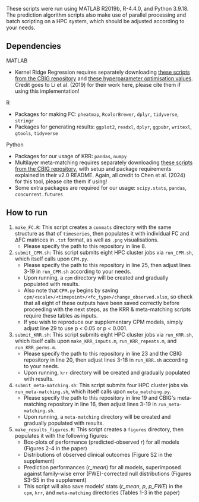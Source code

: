These scripts were run using MATLAB R2019b, R-4.4.0, and Python 3.9.18. The prediction algorithm scripts also make use of parallel processing and batch scripting on a HPC system, which should be adjusted according to your needs.

## Dependencies
MATLAB
- Kernel Ridge Regression requires separately downloading [these scripts from the CBIG repository](https://github.com/ThomasYeoLab/CBIG/tree/master/utilities/matlab/predictive_models/KernelRidgeRegression) and [these hyperparameter optimisation values](https://github.com/ThomasYeoLab/CBIG/blob/master/stable_projects/preprocessing/Li2019_GSR/KernelRidgeRegression/lambda_set.mat). Credit goes to Li et al. (2019) for their work here, please cite them if using this implementation!

R
- Packages for making FC: `pheatmap`, `RcolorBrewer`, `dplyr`, `tidyverse`, `stringr`
- Packages for generating results: `ggplot2`, `readxl`, `dplyr`, `ggpubr`, `writexl`, `gtools`, `tidyverse`
 
Python
- Packages for our usage of KRR: `pandas`, `numpy`
- Multilayer meta-matching requires separately downloading [these scripts from the CBIG repository](https://github.com/ThomasYeoLab/Meta_matching_models/tree/main/rs-fMRI), with setup and package requirements explained in their v2.0 README. Again, all credit to Chen et al. (2024) for this tool, please cite them if using!
- Some extra packages are required for our usage: `scipy.stats`, `pandas`, `concurrent.futures`

## How to run
1. `make_FC.R`: This script creates a `conmats` directory with the same structure as that of `timeseries`, then populates it with individual FC and ΔFC matrices in `.txt` format, as well as `.png` visualisations.
   - Please specify the path to this repository in line 8.
2. `submit_CPM.sh`: This script submits eight HPC cluster jobs via `run_CPM.sh`, which itself calls upon `CPM.py`.
   - Please specify the path to this repository in line 25, then adjust lines 3-19 in `run_CPM.sh` according to your needs.
   - Upon running, a `cpm` directory will be created and gradually populated with results.
   - Also note that `CPM.py` begins by saving `cpm/<scale>/<timepoint>/<fc_type>/change_observed.xlsx`, so check that all eight of these outputs have been saved correctly before proceeding with the next steps, as the KRR & meta-matching scripts require these tables as inputs.
   - If you wish to reproduce our supplementary CPM models, simply adjust line 29 to use p < 0.05 or p < 0.001.
3. `submit_KRR.sh`: This script submits eight HPC cluster jobs via `run_KRR.sh`, which itself calls upon `make_KRR_inputs.m`, `run_KRR_repeats.m`, and `run_KRR_perms.m`.
   - Please specify the path to this repository in line 23 and the CBIG repository in line 20, then adjust lines 3-18 in `run_KRR.sh` according to your needs.
   - Upon running, `krr` directory will be created and gradually populated with results.
4. `submit_meta-matching.sh`: This script submits four HPC cluster jobs via `run_meta-matching.sh`, which itself calls upon `meta_matching.py`.
   - Please specify the path to this repository in line 19 and CBIG's meta-matching repository in line 16, then adjust lines 3-19 in `run_meta-matching.sh`.
   - Upon running, a `meta-matching` directory will be created and gradually populated with results.
5. `make_results_figures.R`: This script creates a `figures` directory, then populates it with the following figures:
   - Box-plots of performance (predicted-observed *r*) for all models (Figures 2-4 in the paper)
   - Distributions of observed clinical outcomes (Figure S2 in the supplement)
   - Prediction performances (*r_mean*) for all models, superimposed against family-wise error (FWE)-corrected null distributions (Figures S3-S5 in the supplement)
   - This script will also save models' stats (*r_mean*, *p*, *p_FWE*) in the `cpm`, `krr`, and `meta-matching` directories (Tables 1-3 in the paper)
